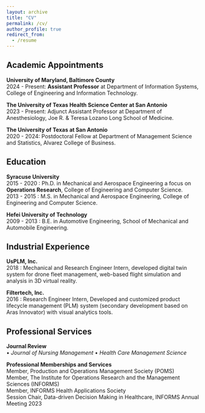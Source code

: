 ```yaml
---
layout: archive
title: "CV"
permalink: /cv/
author_profile: true
redirect_from:
  - /resume
---
```


[//]: # ({% include base_path %})

[//]: # (<a href="https://drive.google.com/file/d/1XQ4o84pBBBhDNKHV7F2594wrYwlZ-NUj/view?usp=sharing">Full Curriculum Vitae</a>)

Academic Appointments
-----
**University of Maryland, Baltimore County**\
2024 - Present: **Assistant Professor** at Department of Information Systems, 
College of Engineering and Information Technology.

**The University of Texas Health Science Center at San Antonio**\
2023 - Present: Adjunct Assistant Professor at Department of Anesthesiology, 
Joe R. & Teresa Lozano Long School of Medicine.

**The University of Texas at San Antonio**\
2020 - 2024: Postdoctoral Fellow at Department of Management Science and Statistics, 
Alvarez College of Business.




Education
-----
**Syracuse University**\
2015 - 2020 : Ph.D. in Mechanical and Aerospace Engineering  a focus on **Operations Research**, College of Engineering and Computer Science.\
2013 - 2015 : M.S.  in Mechanical and Aerospace Engineering, College of Engineering and Computer Science.

**Hefei University of Technology**\
2009 - 2013 : B.E. in Automotive Engineering, School of Mechanical and Automobile Engineering.

Industrial Experience
-----

**UsPLM, Inc.**\
2018       : Mechanical and Research Engineer Intern, developed digital twin system for drone fleet management, web-based flight simulation
and analysis in 3D virtual reality.

**Filtertech, Inc.**\
2016       : Research Engineer Intern, Developed and customized product lifecycle management (PLM) system (secondary
development based on Aras Innovator) with visual analytics tools.


Professional Services
-----

**Journal Review**\
• *Journal of Nursing Management* 
• *Health Care Management Science* 

[//]: # (• *European Journal of Operational Research* • *INFORMS Journal on Computing*)

**Professional Memberships and Services**\
Member, Production and Operations Management Society (POMS) \
Member, The Institute for Operations Research and the Management Sciences (INFORMS) \
Member, INFORMS Health Applications Society \
Session Chair, Data-driven Decision Making in Healthcare, INFORMS Annual Meeting 2023